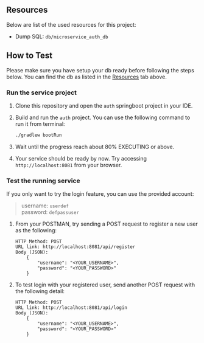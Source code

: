 ## Resources

Below are list of the used resources for this project:

- Dump SQL: `db/microservice_auth_db`

## How to Test

Please make sure you have setup your db ready before following the steps below. You can find the db as listed in the [Resources](#resources) tab above.

### Run the service project

1. Clone this repository and open the `auth` springboot project in your IDE.

2. Build and run the `auth` project. You can use the following command to run it from terminal:

   ```bash
   ./gradlew bootRun
   ```

3. Wait until the progress reach about 80% EXECUTING or above.

4. Your service should be ready by now. Try accessing `http://localhost:8081` from your browser.

### Test the running service

If you only want to try the login feature, you can use the provided account:

> username: `userdef` </br>
> password: `defpassuser`

1. From your POSTMAN, try sending a POST request to register a new user as the following:

    ```
    HTTP Method: POST 
    URL link: http://localhost:8081/api/register
    Body (JSON):
        {
            "username": "<YOUR_USERNAME>",
            "password": "<YOUR_PASSWORD>"
        } 
    ```

2. To test login with your registered user, send another POST request with the following detail:

    ```
    HTTP Method: POST 
    URL link: http://localhost:8081/api/login
    Body (JSON):
        {
            "username": "<YOUR_USERNAME>",
            "password": "<YOUR_PASSWORD>"
        } 
    ```
